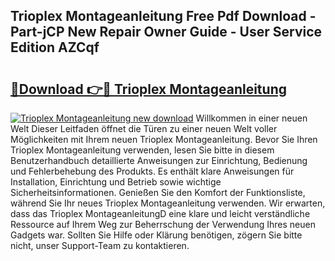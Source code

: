 ## Trioplex Montageanleitung Free Pdf Download - Part-jCP New Repair Owner Guide - User Service Edition AZCqf

# <h2><a href="http://df7hux.blite.top/?on=Trioplex+Montageanleitung">🔗Download 👉🔴 Trioplex Montageanleitung</a></h2>

[![Trioplex Montageanleitung new download](https://i.imgur.com/lujVjoI.png)](http://df7hux.blite.top/?on=Trioplex+Montageanleitung)
Willkommen in einer neuen Welt Dieser Leitfaden öffnet die Türen zu einer neuen Welt voller Möglichkeiten mit Ihrem neuen Trioplex Montageanleitung. Bevor Sie Ihren Trioplex Montageanleitung verwenden, lesen Sie bitte in diesem Benutzerhandbuch detaillierte Anweisungen zur Einrichtung, Bedienung und Fehlerbehebung des Produkts. Es enthält klare Anweisungen für Installation, Einrichtung und Betrieb sowie wichtige Sicherheitsinformationen. Genießen Sie den Komfort der Funktionsliste, während Sie Ihr neues Trioplex Montageanleitung verwenden. Wir erwarten, dass das Trioplex MontageanleitungD eine klare und leicht verständliche Ressource auf Ihrem Weg zur Beherrschung der Verwendung Ihres neuen Gadgets war. Sollten Sie Hilfe oder Klärung benötigen, zögern Sie bitte nicht, unser Support-Team zu kontaktieren.
